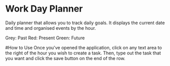 # Work Day Planner

Daily planner that allows you to track daily goals. It displays the current date and time and organised events by the hour.

Grey: Past
Red: Present
Green: Future

#How to Use
Once you've opened the application, click on any text area to the right of the hour you wish to create a task. Then, type out the task that you want and click the save button on the end of the row.



